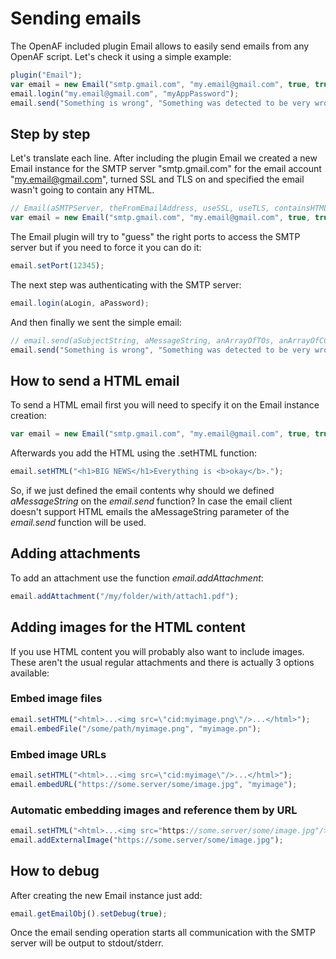 # Sending emails

The OpenAF included plugin Email allows to easily send emails from any OpenAF script. Let's check it using a simple example:

````javascript
plugin("Email");
var email = new Email("smtp.gmail.com", "my.email@gmail.com", true, true, false);
email.login("my.email@gmail.com", "myAppPassword");
email.send("Something is wrong", "Something was detected to be very wrong.", [ "someone@somewhere.com" ], [], [], "my.email@gmail.com");
````

## Step by step

Let's translate each line. After including the plugin Email we created a new Email instance for the SMTP server "smtp.gmail.com" for the email account "my.email@gmail.com", turned SSL and TLS on and specified the email wasn't going to contain any HTML.

````javascript
// Email(aSMTPServer, theFromEmailAddress, useSSL, useTLS, containsHTML)
var email = new Email("smtp.gmail.com", "my.email@gmail.com", true, true, false);
````

The Email plugin will try to "guess" the right ports to access the SMTP server but if you need to force it you can do it:

````javascript
email.setPort(12345);
````

The next step was authenticating with the SMTP server:

````javascript
email.login(aLogin, aPassword);
````

And then finally we sent the simple email:

````javascript
// email.send(aSubjectString, aMessageString, anArrayOfTOs, anArrayOfCCs, anArrayOfBCCs, aFromEmailAddress)
email.send("Something is wrong", "Something was detected to be very wrong.", [ "someone@somewhere.com" ], [], [], "my.email@gmail.com");
````

## How to send a HTML email

To send a HTML email first you will need to specify it on the Email instance creation:

````javascript
var email = new Email("smtp.gmail.com", "my.email@gmail.com", true, true, true);
````

Afterwards you add the HTML using the .setHTML function:

````javascript
email.setHTML("<h1>BIG NEWS</h1>Everything is <b>okay</b>.");
````

So, if we just defined the email contents why should we defined _aMessageString_ on the _email.send_ function? In case the email client doesn't support HTML emails the aMessageString parameter of the _email.send_ function will be used.

## Adding attachments

To add an attachment use the function _email.addAttachment_:

````javascript
email.addAttachment("/my/folder/with/attach1.pdf");
````

## Adding images for the HTML content

If you use HTML content you will probably also want to include images. These aren't the usual regular attachments and there is actually 3 options available:

### Embed image files

````javascript
email.setHTML("<html>...<img src=\"cid:myimage.png\"/>...</html>");
email.embedFile("/some/path/myimage.png", "myimage.pn");
````

### Embed image URLs

````javascript
email.setHTML("<html>...<img src=\"cid:myimage\"/>...</html>");
email.embedURL("https://some.server/some/image.jpg", "myimage");
````

### Automatic embedding images and reference them by URL

````javascript
email.setHTML("<html>...<img src="https://some.server/some/image.jpg"/>...</html>");
email.addExternalImage("https://some.server/some/image.jpg");
````

## How to debug

After creating the new Email instance just add:

````javascript
email.getEmailObj().setDebug(true);
````

Once the email sending operation starts all communication with the SMTP server will be output to stdout/stderr.